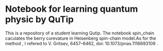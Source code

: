# Notebook for learning quantum physic by QuTip
This is a repository of a student learning Qutip.
The notebook spin_chain caculates the berry curevature in Heisenberg spin-chain model.As for the method , I refered to  V. Gritsev,  6457–6462, doi: 10.1073/pnas.1116693109 .
